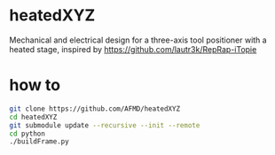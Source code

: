 # heatedXYZ
Mechanical and electrical design for a three-axis tool positioner with a heated stage, inspired by https://github.com/lautr3k/RepRap-iTopie


# how to
```bash
git clone https://github.com/AFMD/heatedXYZ
cd heatedXYZ
git submodule update --recursive --init --remote
cd python
./buildFrame.py
```
